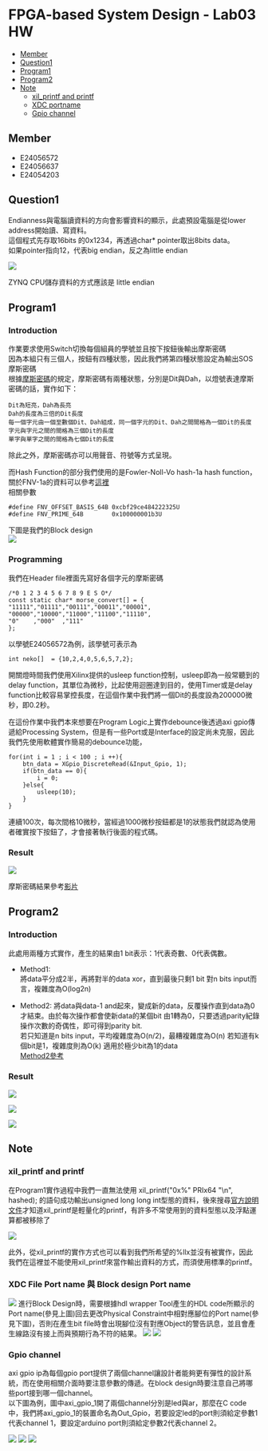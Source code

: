 FPGA-based System Design - Lab03 HW
=

* [Member](#Member)
* [Question1](#Question1)
* [Program1](#Program1)
* [Program2](#Program2)
* [Note](#Note)
    *   [xil_printf and printf](#print)
    *   [XDC portname](#XDC)
    *   [Gpio channel](#GPIO)

<h2 id="Member">Member</h2>

- E24056572   
- E24056637   
- E24054203   

<h2 id = "Question1">Question1</h2>

Endianness與電腦讀資料的方向會影響資料的顯示，此處預設電腦是從lower address開始讀、寫資料。  
這個程式先存取16bits 的0x1234，再透過char* pointer取出8bits data。  
如果pointer指向12，代表big endian，反之為little endian

<img src = "./image/endian.png">  

ZYNQ CPU儲存資料的方式應該是 little endian

<h2 id="Program1">Program1</h2>  

<h3>Introduction</h3>

作業要求使用Switch切換每個組員的學號並且按下按鈕後輸出摩斯密碼  
因為本組只有三個人，按鈕有四種狀態，因此我們將第四種狀態設定為輸出SOS摩斯密碼  
根據<a href = "https://zh.wikipedia.org/wiki/%E6%91%A9%E5%B0%94%E6%96%AF%E7%94%B5%E7%A0%81">摩斯密碼</a>的規定，摩斯密碼有兩種狀態，分別是Dit與Dah，以燈號表達摩斯密碼的話，實作如下：
    
    Dit為短亮，Dah為長亮
    Dah的長度為三倍的Dit長度
    每一個字元由一個至數個Dit、Dah組成，同一個字元的Dit、Dah之間間格為一個Dit的長度
    字元與字元之間的間格為三個Dit的長度
    單字與單字之間的間格為七個Dit的長度

除此之外，摩斯密碼亦可以用聲音、符號等方式呈現。  

而Hash Function的部分我們使用的是Fowler-Noll-Vo hash-1a hash function，關於FNV-1a的資料可以參考<a href = "https://en.wikipedia.org/wiki/Fowler%E2%80%93Noll%E2%80%93Vo_hash_function">這裡</a>  
相關參數

    #define FNV_OFFSET_BASIS_64B 0xcbf29ce484222325U
    #define FNV_PRIME_64B        0x100000001b3U 


下圖是我們的Block design  
<img src = ./image/design_1.png></img>
  
<h3>Programming</h3>

我們在Header file裡面先寫好各個字元的摩斯密碼

    /*0 1 2 3 4 5 6 7 8 9 E S O*/
    const static char* morse_convert[] = {
    "11111","01111","00111","00011","00001",
    "00000","10000","11000","11100","11110",
    "0"    ,"000"  ,"111"
    };

以學號E24056572為例，該學號可表示為

    int neko[] 	= {10,2,4,0,5,6,5,7,2};

開關燈時間我們使用Xilinx提供的usleep function控制，usleep即為一般常聽到的delay function，其單位為微秒，比起使用迴圈達到目的，使用Timer或是delay function比較容易掌控長度，在這個作業中我們將一個Dit的長度設為200000微秒，即0.2秒。  

在這份作業中我們本來想要在Program Logic上實作debounce後透過axi gpio傳遞給Processing System，但是有一些Port或是Interface的設定尚未克服，因此我們先使用軟體實作簡易的debounce功能，

    for(int i = 1 ; i < 100 ; i ++){
		btn_data = XGpio_DiscreteRead(&Input_Gpio, 1);
		if(btn_data == 0){
			i = 0;
		}else{
			usleep(10);
		}
	}

連續100次，每次間格10微秒，當經過1000微秒按鈕都是1的狀態我們就認為使用者確實按下按鈕了，才會接著執行後面的程式碼。  


<h3>Result</h3>

<img src = "./image/hash.png"></img>  
  
摩斯密碼結果參考<a href = "https://www.youtube.com/watch?v=ie8yxpYrBvk">影片</a>

<h2 id = "Program2">Program2</h2>

<h3>Introduction</h3>

此處用兩種方式實作，產生的結果由1 bit表示：1代表奇數、0代表偶數。  

- Method1:  
將data平分成2半，再將對半的data xor，直到最後只剩1 bit
對n bits input而言，複雜度為O(log2n)

- Method2:
將data與data-1 and起來，變成新的data，反覆操作直到data為0才結束。由於每次操作都會使新data的某個bit 由1轉為0，只要透過parity紀錄操作次數的奇偶性，即可得到parity bit.  
若只知道是n bits input，平均複雜度為O(n/2)，最糟複雜度為O(n)
若知道有k個bit是1，複雜度則為O(k)
適用於極少bit為1的data  
<a href="http://graphics.stanford.edu/~seander/bithacks.html?fbclid=IwAR0hBTjttNA7nAVff0Nw8-F0OeuoJyIrJusii8lX_e4Xc3cVyb_apHxjTh4#ParityNaive">Method2參考</a>

<h3>Result</h3>

<img src = "./image/test1.png"></img>    

<img src = "./image/test2.png"></img>  

<img src = "./image/test3.png"></img>  
 



<h2 id="Note">Note</h2>  

<h3 id = "print">xil_printf and printf</h3>

在Program1實作過程中我們一直無法使用 xil_printf("0x%" PRIx64 "\n", hashed); 的語句成功輸出unsigned long long int型態的資料，後來搜尋<a href = "https://www.xilinx.com/support/documentation/sw_manuals/xilinx11/oslib_rm.pdf?fbclid=IwAR37BlG6_H1A2uL5kOWw4Mq5XBQTL7DOnuRZeKpDnERWOPvVE9neX4t_vRo">官方說明文件</a>才知道xil_printf是輕量化的printf，有許多不常使用到的資料型態以及浮點運算都被移除了

<img src = "./image/xil_printf.PNG"></img>

此外，從xil_printf的實作方式也可以看到我們所希望的%llx並沒有被實作，因此我們在這裡並不能使用xil_printf來當作輸出資料的方式，而須使用標準的printf。

<h3 id = "XDC">XDC File Port name 與 Block design Port name </h3> 
<img src = "./image/1.png">
進行Block Design時，需要根據hdl wrapper Tool產生的HDL code所顯示的Port name(參見上圖)回去更改Physical Constraint中相對應腳位的Port name(參見下圖)，否則在產生bit file時會出現腳位沒有對應Object的警告訊息，並且會產生線路沒有接上而與預期行為不符的結果。
<img src = "./image/2.png">
<img src = "./image/3.png">


<h3 ID = "GPIO">Gpio channel</h3> 

axi gpio ip為每個gpio port提供了兩個channel讓設計者能夠更有彈性的設計系統，而在使用相關介面時要注意參數的傳遞。在block design時要注意自己將哪些port接到哪一個channel。  
以下圖為例，圖中axi_gpio_1開了兩個channel分別是led與ar，那麼在C code中，我們將axi_gpio_1的裝置命名為Out_Gpio，若要設定led的port則須給定參數1代表channel 1，要設定arduino port則須給定參數2代表channel 2。

<img src = "./image/6.png">
<img src = "./image/5.png">
<img src = "./image/4.png">

